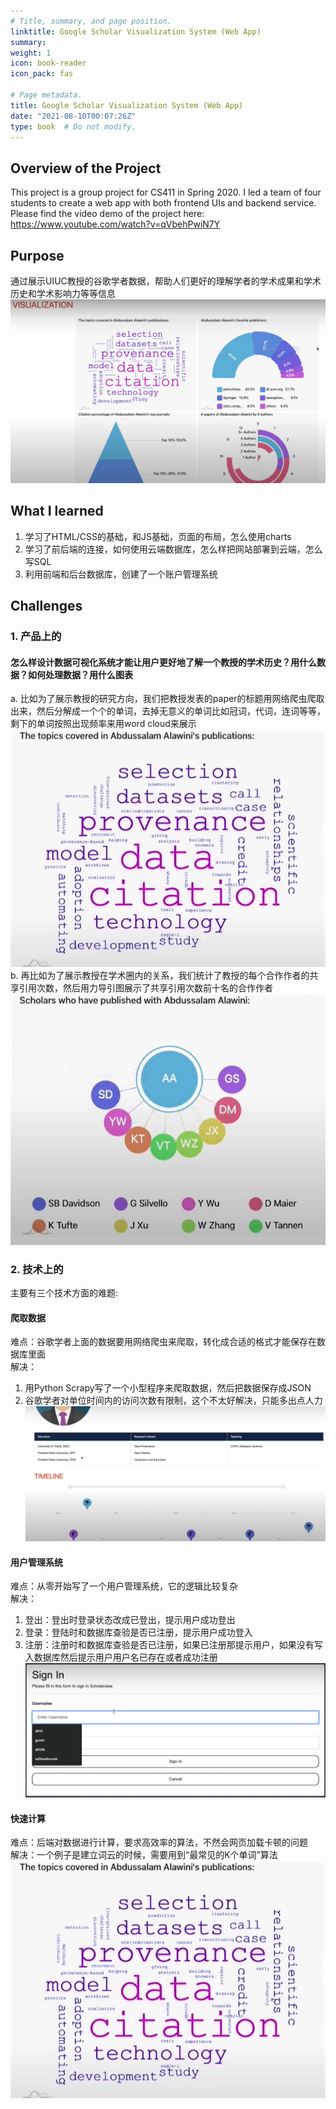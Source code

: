 ```yaml
---
# Title, summary, and page position.
linktitle: Google Scholar Visualization System (Web App)
summary: 
weight: 1
icon: book-reader
icon_pack: fas

# Page metadata.
title: Google Scholar Visualization System (Web App)
date: "2021-08-10T00:07:26Z"
type: book  # Do not modify.
---
```



## Overview of the Project
This project is a group project for CS411 in Spring 2020. I led a team of four students to create a web app with both frontend UIs and backend service. Please find the video demo of the project here: https://www.youtube.com/watch?v=qVbehPwiN7Y

## Purpose
通过展示UIUC教授的谷歌学者数据，帮助人们更好的理解学者的学术成果和学术历史和学术影响力等等信息
![image info](./images/vis.JPG)

## What I learned
1.	学习了HTML/CSS的基础，和JS基础，页面的布局，怎么使用charts
2.	学习了前后端的连接，如何使用云端数据库，怎么样把网站部署到云端，怎么写SQL
3.	利用前端和后台数据库，创建了一个账户管理系统

## Challenges
### 1. 产品上的
#### 怎么样设计数据可视化系统才能让用户更好地了解一个教授的学术历史？用什么数据？如何处理数据？用什么图表
a. 比如为了展示教授的研究方向，我们把教授发表的paper的标题用网络爬虫爬取出来，然后分解成一个个的单词，去掉无意义的单词比如冠词，代词，连词等等，剩下的单词按照出现频率来用word cloud来展示\
![image info](./images/word_cloud.JPG)
b. 再比如为了展示教授在学术圈内的关系，我们统计了教授的每个合作作者的共享引用次数，然后用力导引图展示了共享引用次数前十名的合作作者
![image info](./images/force_diagram.JPG)

### 2. 技术上的
主要有三个技术方面的难题:
#### 爬取数据
难点：谷歌学者上面的数据要用网络爬虫来爬取，转化成合适的格式才能保存在数据库里面\
解决：
1. 用Python Scrapy写了一个小型程序来爬取数据，然后把数据保存成JSON
2. 谷歌学者对单位时间内的访问次数有限制，这个不太好解决，只能多出点人力
![image info](./images/scholar_info.JPG)
#### 用户管理系统
难点：从零开始写了一个用户管理系统，它的逻辑比较复杂\
解决： 
1. 登出：登出时登录状态改成已登出，提示用户成功登出
2. 登录：登陆时和数据库查验是否已注册，提示用户成功登入
3. 注册：注册时和数据库查验是否已注册，如果已注册那提示用户，如果没有写入数据库然后提示用户用户名已存在或者成功注册
![image info](./images/user_system.JPG)
#### 快速计算
难点：后端对数据进行计算，要求高效率的算法，不然会网页加载卡顿的问题\
解决：一个例子是建立词云的时候，需要用到“最常见的K个单词”算法
![image info](./images/word_cloud.JPG)